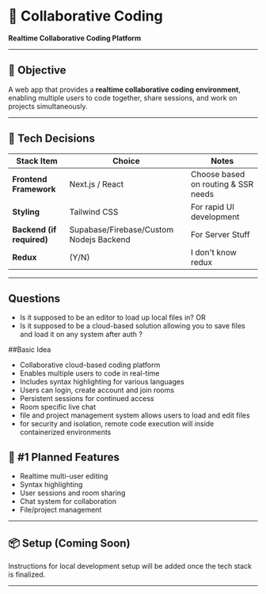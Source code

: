 # 🧩 Collaborative Coding

**Realtime Collaborative Coding Platform**

---

## 🎯 Objective

A web app that provides a **realtime collaborative coding environment**, enabling multiple users to code together, share sessions, and work on projects simultaneously.

---

## 🧠 Tech Decisions

| Stack Item             | Choice             | Notes                                                                                    |
| ---------------------- | ------------------ | ---------------------------------------------------------------------------------------- |
| **Frontend Framework** | Next.js / React    | Choose based on routing & SSR needs                                                      |
| **Styling**            | Tailwind CSS       | For rapid UI development                                                                 |
| **Backend (if required)** | Supabase/Firebase/Custom Nodejs Backend | For Server Stuff |
| **Redux** | (Y/N) | I don't know redux |

---

## Questions
* Is it supposed to be an editor to load up local files in?
  OR
* Is it supposed to be a cloud-based solution allowing you to save files and load it on any system after auth ?
  
##Basic Idea 
* Collaborative cloud-based coding platform
* Enables multiple users to code in real-time
* Includes syntax highlighting for various languages
* Users can login, create account and join rooms
* Persistent sessions for continued access
*  Room specific live chat
*  file and project management system allows users to load and edit files
*  for security and isolation, remote code execution will inside containerized environments

## 🚀 #1 Planned Features

* Realtime multi-user editing
* Syntax highlighting
* User sessions and room sharing
* Chat system for collaboration
* File/project management

---

## 📦 Setup (Coming Soon)

Instructions for local development setup will be added once the tech stack is finalized.

---

